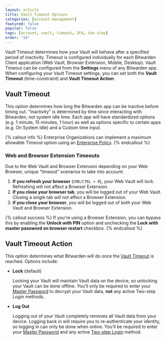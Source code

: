 ```yaml
---
layout: article
title: Vault Timeout Options
categories: [account-management]
featured: false
popular: false
tags: [account, vault, timeout, 2FA, two-step]
order: "14"
---
```


Vault Timeout determines how your Vault will behave after a specified period of inactivity. Timeout is configured individually for each Bitwarden Client application (Web Vault, Browser Extension, Mobile, Desktop). Vault Timeout can be configured from the **Settings** menu of any Bitwarden app. When configuring your Vault Timeout settings, you can set both the **Vault Timeout** (time-constraint) and **Vault Timeout Action**:

## Vault Timeout

This option determines how long the Bitwarden app can be inactive before timing out. "Inactivity" is determined by time since interacting with Bitwarden, not system idle time. Each app will have standardized options (e.g. 1 minute, 15 minutes, 1 hour) as well as options specific to certain apps (e.g. On System Idle) and a Custom time input.

{% callout info %}
Enterprise Organizations can implement a maximum allowable Timeout option using an [Enterprise Policy]({{site.baseurl}}/article/policies/). 
{% endcallout %}

### Web and Browser Extension Timeouts

Due to the Web Vault and Browser Extension depending on your Web Browser, unique "timeout" scenarios to take into account:

1. **If you refresh your browser** (`CMD/CTRL + R`), your Web Vault will lock. Refreshing will not affect a Browser Extension.
2. **If you close your browser tab**, you will be logged out of your Web Vault. Closing a single tab will not affect a Browser Extension.
3. **If you close your browser**, you will be logged out of both your Web Vault and Browser Extension.

{% callout success %}
If you're using a Browser Extension, you can bypass this by enabling the **Unlock with PIN** option and unchecking the **Lock with master password on browser restart** checkbox.
{% endcallout %}

## Vault Timeout Action

This option determines what Bitwarden will do once the [Vault Timeout](#vault-timeout) is reached. Options include:

- **Lock** (default)

   Locking your Vault will maintain Vault data on the device, so unlocking your Vault can be done offline. You'll only be required to enter your [Master Password]({{site.baseurl}}/article/master-password/) to decrypt your Vault data, **not** any active Two-step Login methods.

- **Log Out**

   Logging out of your Vault completely removes all Vault data from your device. Logging back in will require you to re-authenticate your identity, so logging in can only be done when online. You'll be required to enter your [Master Password]({{site.baseurl}}/article/master-password/) and any active [Two-step Login]({{site.baseurl}}/article/setup-two-step-login/) method.
